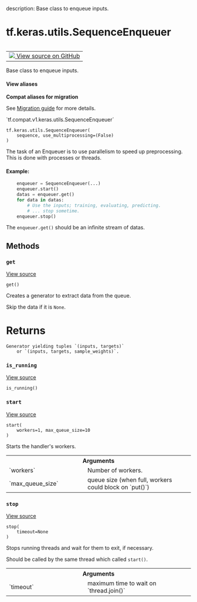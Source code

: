 description: Base class to enqueue inputs.

<div itemscope itemtype="http://developers.google.com/ReferenceObject">
<meta itemprop="name" content="tf.keras.utils.SequenceEnqueuer" />
<meta itemprop="path" content="Stable" />
<meta itemprop="property" content="__init__"/>
<meta itemprop="property" content="get"/>
<meta itemprop="property" content="is_running"/>
<meta itemprop="property" content="start"/>
<meta itemprop="property" content="stop"/>
</div>

# tf.keras.utils.SequenceEnqueuer

<!-- Insert buttons and diff -->

<table class="tfo-notebook-buttons tfo-api nocontent" align="left">
<td>
  <a target="_blank" href="https://github.com/tensorflow/tensorflow/blob/r2.4/tensorflow/python/keras/utils/data_utils.py#L571-L696">
    <img src="https://www.tensorflow.org/images/GitHub-Mark-32px.png" />
    View source on GitHub
  </a>
</td>
</table>



Base class to enqueue inputs.

<section class="expandable">
  <h4 class="showalways">View aliases</h4>
  <p>
<b>Compat aliases for migration</b>
<p>See
<a href="https://www.tensorflow.org/guide/migrate">Migration guide</a> for
more details.</p>
<p>`tf.compat.v1.keras.utils.SequenceEnqueuer`</p>
</p>
</section>

<pre class="devsite-click-to-copy prettyprint lang-py tfo-signature-link">
<code>tf.keras.utils.SequenceEnqueuer(
    sequence, use_multiprocessing=(False)
)
</code></pre>



<!-- Placeholder for "Used in" -->

The task of an Enqueuer is to use parallelism to speed up preprocessing.
This is done with processes or threads.

#### Example:



```python
    enqueuer = SequenceEnqueuer(...)
    enqueuer.start()
    datas = enqueuer.get()
    for data in datas:
        # Use the inputs; training, evaluating, predicting.
        # ... stop sometime.
    enqueuer.stop()
```

The `enqueuer.get()` should be an infinite stream of datas.

## Methods

<h3 id="get"><code>get</code></h3>

<a target="_blank" href="https://github.com/tensorflow/tensorflow/blob/r2.4/tensorflow/python/keras/utils/data_utils.py#L687-L696">View source</a>

<pre class="devsite-click-to-copy prettyprint lang-py tfo-signature-link">
<code>get()
</code></pre>

Creates a generator to extract data from the queue.

Skip the data if it is `None`.
# Returns
    Generator yielding tuples `(inputs, targets)`
        or `(inputs, targets, sample_weights)`.

<h3 id="is_running"><code>is_running</code></h3>

<a target="_blank" href="https://github.com/tensorflow/tensorflow/blob/r2.4/tensorflow/python/keras/utils/data_utils.py#L622-L623">View source</a>

<pre class="devsite-click-to-copy prettyprint lang-py tfo-signature-link">
<code>is_running()
</code></pre>




<h3 id="start"><code>start</code></h3>

<a target="_blank" href="https://github.com/tensorflow/tensorflow/blob/r2.4/tensorflow/python/keras/utils/data_utils.py#L625-L643">View source</a>

<pre class="devsite-click-to-copy prettyprint lang-py tfo-signature-link">
<code>start(
    workers=1, max_queue_size=10
)
</code></pre>

Starts the handler's workers.


<!-- Tabular view -->
 <table class="responsive fixed orange">
<colgroup><col width="214px"><col></colgroup>
<tr><th colspan="2">Arguments</th></tr>

<tr>
<td>
`workers`
</td>
<td>
Number of workers.
</td>
</tr><tr>
<td>
`max_queue_size`
</td>
<td>
queue size
(when full, workers could block on `put()`)
</td>
</tr>
</table>



<h3 id="stop"><code>stop</code></h3>

<a target="_blank" href="https://github.com/tensorflow/tensorflow/blob/r2.4/tensorflow/python/keras/utils/data_utils.py#L650-L664">View source</a>

<pre class="devsite-click-to-copy prettyprint lang-py tfo-signature-link">
<code>stop(
    timeout=None
)
</code></pre>

Stops running threads and wait for them to exit, if necessary.

Should be called by the same thread which called `start()`.

<!-- Tabular view -->
 <table class="responsive fixed orange">
<colgroup><col width="214px"><col></colgroup>
<tr><th colspan="2">Arguments</th></tr>

<tr>
<td>
`timeout`
</td>
<td>
maximum time to wait on `thread.join()`
</td>
</tr>
</table>





